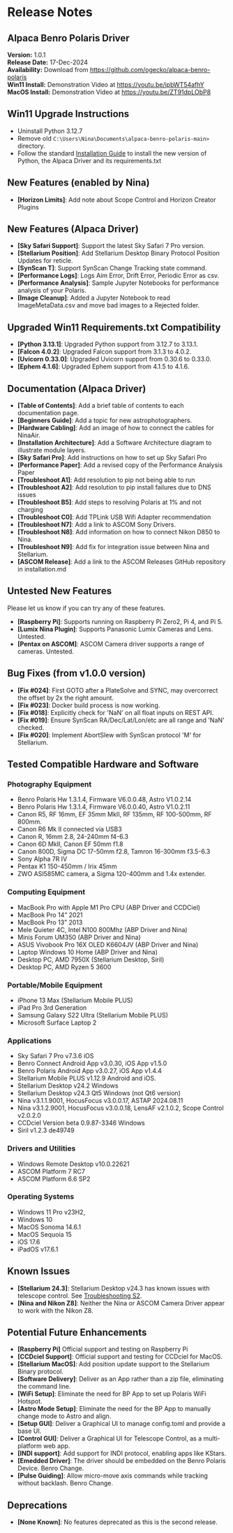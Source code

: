 # Release Notes

## Alpaca Benro Polaris Driver  
**Version:** 1.0.1  
**Release Date:** 17-Dec-2024   
**Availability:** Download from https://github.com/ogecko/alpaca-benro-polaris    
**Win11 Install:** Demonstration Video at https://youtu.be/ipbWT54afhY    
**MacOS Install:** Demonstration Video at https://youtu.be/ZT91dpLObP8

## Win11 Upgrade Instructions
* Uninstall Python 3.12.7
* Remove old `C:\Users\Nina\Documents\alpaca-benro-polaris-main>` directory.
* Follow the standard [Installation Guide](./installation.md) to install the new version of Python, the Alpaca Driver and its requirements.txt

## New Features (enabled by Nina)
- **[Horizon Limits]**: Add note about Scope Control and Horizon Creator Plugins
  
## New Features (Alpaca Driver)
- **[Sky Safari Support]**: Support the latest Sky Safari 7 Pro version.
- **[Stellarium Position]**: Add Stellarium Desktop Binary Protocol Position Updates for reticle.
- **[SynScan T]**: Support SynScan Change Tracking state command.
- **[Performance Logs]**: Logs Aim Error, Drift Error, Periodic Error as csv.
- **[Performance Analysis]**: Sample Jupyter Notebooks for performance analysis of your Polaris.
- **[Image Cleanup]**: Added a Jupyter Notebook to read ImageMetaData.csv and move bad images to a Rejected folder.

## Upgraded Win11 Requirements.txt Compatibility
- **[Python 3.13.1]**: Upgraded Python support from 3.12.7 to 3.13.1.
- **[Falcon 4.0.2]**: Upgraded Falcon support from 3.1.3 to 4.0.2.
- **[Uvicorn 0.33.0]**: Upgraded Uvicorn support from 0.30.6 to 0.33.0.
- **[Ephem 4.1.6]**: Upgraded Ephem support from 4.1.5 to 4.1.6.
 
## Documentation (Alpaca Driver)
- **[Table of Contents]**: Add a brief table of contents to each documentation page.
- **[Beginners Guide]**: Add a topic for new astrophotographers.
- **[Hardware Cabling]**: Add an image of how to connect the cables for NinaAir.
- **[Installation Architecture]**: Add a Software Architecture diagram to illustrate module layers.
- **[Sky Safari Pro]**: Add instructions on how to set up Sky Safari Pro
- **[Performance Paper]**: Add a revised copy of the Performance Analysis Paper
- **[Troubleshoot A1]**: Add resolution to pip not being able to run 
- **[Troubleshoot A2]**: Add resolution to pip install failures due to DNS issues
- **[Troubleshoot B5]**: Add steps to resolving Polaris at 1% and not charging
- **[Troubleshoot C0]**: Add TPLink USB Wifi Adapter recommendation
- **[Troubleshoot N7]**: Add a link to ASCOM Sony Drivers.
- **[Troubleshoot N8]**: Add information on how to connect Nikon D850 to Nina.
- **[Troubleshoot N9]**: Add fix for integration issue between Nina and Stellarium.
- **[ASCOM Release]**: Add a link to the ASCOM Releases GitHub repository in installation.md
  
## Untested New Features
Please let us know if you can try any of these features.
- **[Raspberry Pi]**: Supports running on Raspberry Pi Zero2, Pi 4, and Pi 5.
- **[Lumix Nina Plugin]**: Supports Panasonic Lumix Cameras and Lens. Untested.
- **[Pentax on ASCOM]**: ASCOM Camera driver supports a range of cameras. Untested.

## Bug Fixes (from v1.0.0 version)
- **[Fix #024]**: First GOTO after a PlateSolve and SYNC, may overcorrect the offset by 2x the right amount.
- **[Fix #023]**: Docker build process is now working.
- **[Fix #018]**: Explicitly check for 'NaN' on all float inputs on REST API.
- **[Fix #019]**: Ensure SynScan RA/Dec/Lat/Lon/etc are all range and 'NaN' checked.
- **[Fix #020]**: Implement AbortSlew with SynScan protocol 'M' for Stellarium.

## Tested Compatible Hardware and Software
### Photography Equipment
* Benro Polaris Hw 1.3.1.4, Firmware V6.0.0.48, Astro V1.0.2.14
* Benro Polaris Hw 1.3.1.4, Firmware V6.0.0.40, Astro V1.0.2.11
* Canon R5, RF 16mm, EF 35mm MkII, RF 135mm, RF 100-500mm, RF 800mm.
* Canon R6 Mk II connected via USB3
* Canon R, 16mm 2.8, 24-240mm f4-6.3
* Canon 6D MkII, Canon EF 50mm f1.8
* Canon 800D, Sigma DC 17-50mm f2.8, Tamron 16-300mm f3.5-6.3
* Sony Alpha 7R IV
* Pentax K1 150-450mm / Irix 45mm
* ZWO ASI585MC camera, a Sigma 120-400mm and 1.4x extender.
### Computing Equipment
* MacBook Pro with Apple M1 Pro CPU (ABP Driver and CCDCiel)
* MacBook Pro 14” 2021 
* MacBook Pro 13” 2013
* Mele Quieter 4C, Intel N100 800Mhz (ABP Driver and Nina)
* Minis Forum UM350 (ABP Driver and Nina)
* ASUS Vivobook Pro 16X OLED K6604JV (ABP Driver and Nina)
* Laptop Windows 10 Home (ABP Driver and Nina)
* Desktop PC, AMD 7950X (Stellarium Desktop, Siril)
* Desktop PC, AMD Ryzen 5 3600
### Portable/Mobile Equipment
* iPhone 13 Max (Stellarium Mobile PLUS)
* iPad Pro 3rd Generation
* Samsung Galaxy S22 Ultra (Stellarium Mobile PLUS)
* Microsoft Surface Laptop 2
### Applications
* Sky Safari 7 Pro v7.3.6 iOS
* Benro Connect Android App v3.0.30, iOS App v1.5.0
* Benro Polaris Android App v3.0.27, iOS App v1.4.4
* Stellarium Mobile PLUS v1.12.9 Android and iOS.
* Stellarium Desktop v24.2 Windows
* Stellarium Desktop v24.3 Qt5 Windows (not Qt6 version)
* Nina v3.1.1.9001, HocusFocus v3.0.0.17, ASTAP 2024.08.11
* Nina v3.1.2.9001, HocusFocus v3.0.0.18, LensAF v2.1.0.2, Scope Control  v2.0.2.0
* CCDciel Version beta 0.9.87-3346 Windows
* Siril v1.2.3 de49749
### Drivers and Utilities
* Windows Remote Desktop v10.0.22621
* ASCOM Platform 7 RC7
* ASCOM Platform 6.6 SP2
### Operating Systems
* Windows 11 Pro v23H2, 
* Windows 10
* MacOS Sonoma 14.6.1
* MacOS Sequoia 15
* iOS 17.6  
* iPadOS v17.6.1
  

## Known Issues
- **[Stellarium 24.3]**: Stellarium Desktop v24.3 has known issues with telescope control. See [Troubleshooting S2](./troubleshooting.md).
- **[Nina and Nikon Z8]**: Neither the Nina or ASCOM Camera Driver appear to work with the Nikon Z8.

## Potential Future Enhancements
- **[Raspberry Pi]** Official support and testing on Raspberry  Pi
- **[CCDciel Support]**: Official support and testing for CCDciel for MacOS.
- **[Stellarium MacOS]**: Add position update support to the Stellarium Binary protocol.
- **[Software Delivery]**: Deliver as an App rather than a zip file, eliminating the command line.
- **[WiFi Setup]**: Eliminate the need for BP App to set up Polaris WiFi Hotspot.
- **[Astro Mode Setup]**: Eliminate the need for the BP App to manually change mode to Astro and align.
- **[Setup GUI]**: Deliver a Graphical UI to manage config.toml and provide a base UI. 
- **[Control GUI]**: Deliver a Graphical UI for Telescope Control, as a multi-platform web app.
- **[INDI support]**: Add support for INDI protocol, enabling apps like KStars.
- **[Emedded Driver]**: The driver should be embedded on the Benro Polaris Device. Benro Change.
- **[Pulse Guiding]**: Allow micro-move axis commands while tracking without backlash. Benro Change.

## Deprecations
- **[None Known]**: No features deprecated as this is the second release.
  